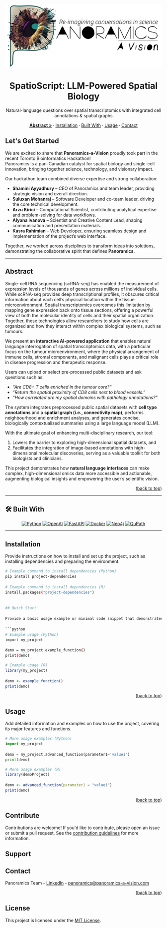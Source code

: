 <a id="readme-top"></a>

<!-- HERO -->
<div align="center">

  <picture>
    <!-- Optional dark logo if you have one -->
    <!-- <source media="(prefers-color-scheme: dark)" srcset="images/panoramics_temp_logo_logo_long_dark.png"> -->
    <img src="images/panoramics_temp_logo_logo_long.jpg" alt="Panoramics Logo" width="720">
  </picture>

  <h1>SpatioScript: LLM-Powered Spatial Biology</h1>
  <p align="center">
    Natural-language questions over spatial transcriptomics with integrated cell annotations & spatial graphs
  </p>

  <!-- Action buttons -->
<p align="center">
  <a href="#abstract"><b>Abstract »</b></a>
  ·
  <a href="#installation">Installation</a>
  ·
  <a href="#-built-with">Built With</a>
  ·
  <a href="#usage">Usage</a>
  ·
  <a href="#contact">Contact</a>
</p>
</div>

## Let's Get Started

We are excited to share that **Panoramics-a-Vision** proudly took part in the recent Toronto Bioinformatics Hackathon!  
Panoramics is a pan-Canadian catalyst for spatial biology and single-cell innovation, bringing together science, technology, and visionary impact.

Our hackathon team combined diverse expertise and strong collaboration:

- **Shamini Ayyadhury** – CEO of Panoramics and team leader, providing strategic vision and overall direction.  
- **Suluxan Mohanraj** – Software Developer and co-team leader, driving the core technical development.  
- **Arzu Kirici** – Computational Scientist, contributing analytical expertise and problem-solving for data workflows.  
- **Alyona Ivanova** – Scientist and Creative Content Lead, shaping communication and presentation materials.  
- **Kasra Rahimian** – Web Developer, ensuring seamless design and implementation of the project’s web interface.  

Together, we worked across disciplines to transform ideas into solutions, demonstrating the collaborative spirit that defines **Panoramics**.

---

## Abstract

Single-cell RNA sequencing (scRNA-seq) has enabled the measurement of expression levels of thousands of genes across millions of individual cells. While scRNA-seq provides deep transcriptional profiles, it obscures critical information about each cell’s physical location within the tissue microenvironment. Spatial transcriptomics overcomes this limitation by mapping gene expression back onto tissue sections, offering a powerful view of both the molecular identity of cells and their spatial organization. Together, these technologies allow researchers to study how cells are organized and how they interact within complex biological systems, such as tumours.  

We present an **interactive AI-powered application** that enables natural language interrogation of spatial transcriptomics data, with a particular focus on the tumour microenvironment, where the physical arrangement of immune cells, stromal components, and malignant cells plays a critical role in disease progression and therapeutic response.  

Users can upload or select pre-processed public datasets and ask questions such as:  
- *“Are CD8+ T cells enriched in the tumour core?”*  
- *“Return the spatial proximity of CD8 cells next to blood vessels.”*  
- *“How correlated are my spatial domains with pathology annotations?”*  

The system integrates preprocessed public spatial datasets with **cell type annotations** and a **spatial graph (i.e., connectivity map)**, performs neighbourhood and enrichment analyses, and generates concise, biologically contextualized summaries using a large language model (LLM).  

With the ultimate goal of enhancing multi-disciplinary research, our tool:  
1. Lowers the barrier to exploring high-dimensional spatial datasets, and  
2. Facilitates the integration of image-based annotations with high-dimensional molecular discoveries, serving as a valuable toolkit for both biologists and clinicians.  

This project demonstrates how **natural language interfaces** can make complex, high-dimensional omics data more accessible and actionable, augmenting biological insights and empowering the user’s scientific vision.

<p align="right">(<a href="#readme-top">back to top</a>)</p> 

---

## 🛠️ Built With

<p align="center">
  <a href="https://www.python.org/"><img src="https://img.shields.io/badge/Python-3776AB?style=for-the-badge&logo=python&logoColor=white" alt="Python"></a>
  <a href="https://openai.com/"><img src="https://img.shields.io/badge/OpenAI-412991?style=for-the-badge&logo=openai&logoColor=white" alt="OpenAI"></a>
  <a href="https://fastapi.tiangolo.com/"><img src="https://img.shields.io/badge/FastAPI-009688?style=for-the-badge&logo=fastapi&logoColor=white" alt="FastAPI"></a>
  <a href="https://www.docker.com/"><img src="https://img.shields.io/badge/Docker-2496ED?style=for-the-badge&logo=docker&logoColor=white" alt="Docker"></a>
  <a href="https://neo4j.com/"><img src="https://img.shields.io/badge/Neo4j-008CC1?style=for-the-badge&logo=neo4j&logoColor=white" alt="Neo4j"></a>
  <a href="https://qupath.github.io/"><img src="https://img.shields.io/badge/QuPath-3A6EA5?style=for-the-badge&logoColor=white" alt="QuPath"></a>
</p>

---

## Installation

Provide instructions on how to install and set up the project, such as installing dependencies and preparing the environment.

```bash
# Example command to install dependencies (Python)
pip install project-dependencies

# Example command to install dependencies (R)
install.packages("project-dependencies")


## Quick Start

Provide a basic usage example or minimal code snippet that demonstrates how to use the project.

```python
# Example usage (Python)
import my_project

demo = my_project.example_function()
print(demo)
```
```r
# Example usage (R)
library(my_project)

demo <- example_function()
print(demo)
```

<p align="right">(<a href="#readme-top">back to top</a>)</p>

## Usage

Add detailed information and examples on how to use the project, covering its major features and functions.

```python
# More usage examples (Python)
import my_project

demo = my_project.advanced_function(parameter1='value1')
print(demo)
```
```r
# More usage examples (R)
library(demoProject)

demo <- advanced_function(parameter1 = "value1")
print(demo)
```

<p align="right">(<a href="#readme-top">back to top</a>)</p>

## Contribute

Contributions are welcome! If you'd like to contribute, please open an issue or submit a pull request. See the [contribution guidelines](CONTRIBUTING.md) for more information.

## Support

## Contact

Panoramics Team - [LinkedIn](https://www.linkedin.com/company/panoramics-a-vision/posts/?feedView=all) - panoramics@panoramics-a-vision.com

<p align="right">(<a href="#readme-top">back to top</a>)</p>

## License

This project is licensed under the [MIT License](LICENSE).

<!-- MARKDOWN LINKS & IMAGES -->
[Python.org]: https://img.shields.io/badge/Python-3776AB?style=for-the-badge&logo=python&logoColor=white
[Python-url]: https://www.python.org/

[OpenAI.com]: https://img.shields.io/badge/OpenAI-412991?style=for-the-badge&logo=openai&logoColor=white
[OpenAI-url]: https://openai.com/

[FastAPI.tiangolo]: https://img.shields.io/badge/FastAPI-009688?style=for-the-badge&logo=fastapi&logoColor=white
[FastAPI-url]: https://fastapi.tiangolo.com/

[Docker.com]: https://img.shields.io/badge/Docker-2496ED?style=for-the-badge&logo=docker&logoColor=white
[Docker-url]: https://www.docker.com/

[Neo4j.com]: https://img.shields.io/badge/Neo4j-008CC1?style=for-the-badge&logo=neo4j&logoColor=white
[Neo4j-url]: https://neo4j.com/

[QuPath.com]: https://img.shields.io/badge/QuPath-3A6EA5?style=for-the-badge&logoColor=white
[QuPath-url]: https://qupath.github.io/
